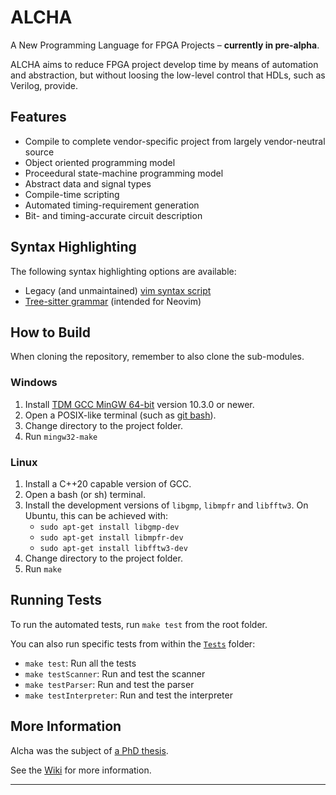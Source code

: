 # ALCHA

A New Programming Language for FPGA Projects &ndash; **currently in pre-alpha**.

ALCHA aims to reduce FPGA project develop time by means of automation and
abstraction, but without loosing the low-level control that HDLs,
such as Verilog, provide.

## Features

- Compile to complete vendor-specific project from largely vendor-neutral source
- Object oriented programming model
- Proceedural state-machine programming model
- Abstract data and signal types
- Compile-time scripting
- Automated timing-requirement generation
- Bit- and timing-accurate circuit description

## Syntax Highlighting

The following syntax highlighting options are available:

- Legacy (and unmaintained) [vim syntax script][vim_syntax]
- [Tree-sitter grammar][tree-sitter] (intended for Neovim)

## How to Build

When cloning the repository, remember to also clone the sub-modules.

### Windows

1. Install [TDM GCC MinGW 64-bit][MinGW] version 10.3.0 or newer.
1. Open a POSIX-like terminal (such as [git bash][gitBash]).
1. Change directory to the project folder.
1. Run `mingw32-make`

### Linux

1. Install a C++20 capable version of GCC.
1. Open a bash (or sh) terminal.
1. Install the development versions of `libgmp`, `libmpfr` and `libfftw3`.
   On Ubuntu, this can be achieved with:
    - `sudo apt-get install libgmp-dev`
    - `sudo apt-get install libmpfr-dev`
    - `sudo apt-get install libfftw3-dev`
1. Change directory to the project folder.
1. Run `make`

## Running Tests

To run the automated tests, run `make test` from the root folder.

You can also run specific tests from within the [`Tests`][Tests] folder:

- `make test`: Run all the tests
- `make testScanner`: Run and test the scanner
- `make testParser`: Run and test the parser
- `make testInterpreter`: Run and test the interpreter

## More Information

Alcha was the subject of [a PhD thesis][PhD].

See the [Wiki] for more information.

--------------------------------------------------------------------------------

[MinGW]:       https://jmeubank.github.io/tdm-gcc
[gitBash]:     https://git-scm.com
[PhD]:         http://hdl.handle.net/11427/37117
[Wiki]:        https://sourceforge.net/p/alcha/wiki
[Tests]:       https://github.com/jpt13653903/ALCHA/tree/develop/Tests
[vim_syntax]:  https://github.com/jpt13653903/ALCHA/blob/6c6c2cd/Syntax%20Highlighting/Vim/alcha.vim
[tree-sitter]: https://github.com/jpt13653903/tree-sitter-alcha

